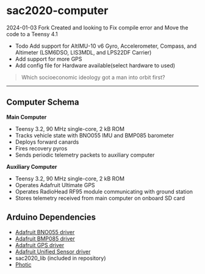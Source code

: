 # sac2020-computer

2024-01-03 Fork Created and looking to Fix compile error and Move the code to a Teensy 4.1
- Todo Add support for AltIMU-10 v6 Gyro, Accelerometer, Compass, and Altimeter (LSM6DSO, LIS3MDL, and LPS22DF Carrier)
- Add support for more GPS
- Add config file for Hardware available(select hardware to used)

> Which socioeconomic ideology got a man into orbit first?

---

## Computer Schema

**Main Computer**

* Teensy 3.2, 90 MHz single-core, 2 kB ROM
* Tracks vehicle state with BNO055 IMU and BMP085 barometer
* Deploys forward canards
* Fires recovery pyros
* Sends periodic telemetry packets to auxiliary computer


**Auxiliary Computer**

* Teensy 3.2, 90 MHz single-core, 2 kB ROM
* Operates Adafruit Ultimate GPS
* Operates RadioHead RF95 module communicating with ground station
* Stores telemetry received from main computer on onboard SD card

## Arduino Dependencies

* [Adafruit BNO055 driver](https://github.com/adafruit/Adafruit_BNO055)
* [Adafruit BMP085 driver](https://github.com/adafruit/Adafruit-BMP085-Library)
* [Adafruit GPS driver](https://github.com/adafruit/Adafruit_GPS)
* [Adafruit Unified Sensor driver](https://github.com/adafruit/Adafruit_Sensor)
* sac2020_lib (included in repository)
* [Photic](https://github.com/longhorn-rocketry/photic)
